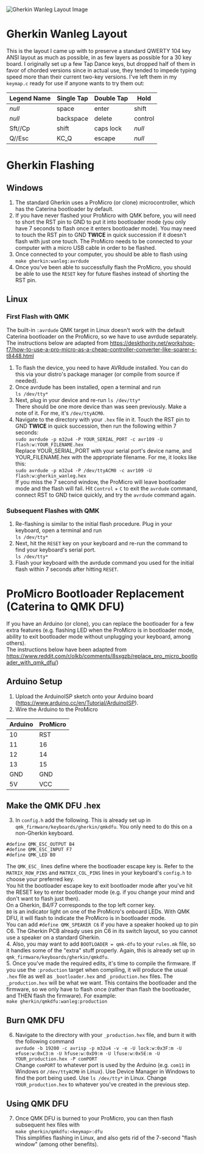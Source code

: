 ![Gherkin Wanleg Layout Image](https://i.imgur.com/nCPog2W.png)

# Gherkin Wanleg Layout  
This is the layout I came up with to preserve a standard QWERTY 104 key ANSI layout as much as possible, in as few layers as possible for a 30 key board.
I originally set up a few Tap Dance keys, but dropped half of them in favor of chorded versions since in actual use, they tended to impede typing speed more than their current two-key versions.
I've left them in my `keymap.c` ready for use if anyone wants to try them out:

Legend Name | Single Tap | Double Tap | Hold
--- | --- | --- | ---
*null* | space | enter | shift
*null* | backspace | delete | control
Sft//Cp | shift | caps lock | *null*
Q//Esc | KC_Q | escape | *null*

# Gherkin Flashing  
## Windows  
1. The standard Gherkin uses a ProMicro (or clone) microcontroller, which has the Caterina bootloader by default.
2. If you have never flashed your ProMicro with QMK before, you will need to short the RST pin to GND to put it into bootloader mode (you only have 7 seconds to flash once it enters bootloader mode). You may need to touch the RST pin to GND **TWICE** in quick succession if it doesn't flash with just one touch. The ProMicro needs to be connected to your computer with a micro USB cable in order to be flashed.
3. Once connected to your computer, you should be able to flash using 
`make gherkin:wanleg:avrdude`
4. Once you've been able to successfully flash the ProMicro, you should be able to use the `RESET` key for future flashes instead of shorting the RST pin.

## Linux  
### First Flash with QMK  
The built-in `:avrdude` QMK target in Linux doesn't work with the default Caterina bootloader on the ProMicro, so we have to use avrdude separately. The instructions below are adapted from https://deskthority.net/workshop-f7/how-to-use-a-pro-micro-as-a-cheap-controller-converter-like-soarer-s-t8448.html

1. To flash the device, you need to have AVRdude installed. You can do this via your distro's package manager (or compile from source if needed).
2. Once avrdude has been installed, open a terminal and run  
`ls /dev/tty*`  
3. Next, plug in your device and re-run `ls /dev/tty*`  
There should be one more device than was seen previously. Make a note of it. For me, it's `/dev/ttyACM0`.  
4. Navigate to the directory with your `.hex` file in it. Touch the RST pin to GND **TWICE** in quick succession, then run the following within 7 seconds:  
`sudo avrdude -p m32u4 -P YOUR_SERIAL_PORT -c avr109 -U flash:w:YOUR_FILENAME.hex`  
Replace YOUR_SERIAL_PORT with your serial port's device name, and YOUR_FILENAME.hex with the appropriate filename. For me, it looks like this:  
`sudo avrdude -p m32u4 -P /dev/ttyACM0 -c avr109 -U flash:w:gherkin_wanleg.hex`  
If you miss the 7 second window, the ProMicro will leave bootloader mode and the flash will fail. Hit `Control` + `C` to exit the `avrdude` command, connect RST to GND twice quickly, and try the `avrdude` command again.

### Subsequent Flashes with QMK  
1. Re-flashing is similar to the initial flash procedure. Plug in your keyboard, open a terminal and run  
`ls /dev/tty*`  
2. Next, hit the `RESET` key on your keyboard and re-run the command to find your keyboard's serial port.  
`ls /dev/tty*`  
3. Flash your keyboard with the avrdude command you used for the initial flash within 7 seconds after hitting `RESET`.  

# ProMicro Bootloader Replacement (Caterina to QMK DFU)  
If you have an Arduino (or clone), you can replace the bootloader for a few extra features (e.g. flashing LED when the ProMicro is in bootloader mode, ability to exit bootloader mode without unplugging your keyboard, among others).  
The instructions below have been adapted from https://www.reddit.com/r/olkb/comments/8sxgzb/replace_pro_micro_bootloader_with_qmk_dfu/)
## Arduino Setup  
1. Upload the ArduinoISP sketch onto your Arduino board (https://www.arduino.cc/en/Tutorial/ArduinoISP).
2. Wire the Arduino to the ProMicro

| Arduino | ProMicro |
| --- | --- |
| 10 | RST |
| 11 | 16 |
| 12 | 14 |
| 13 | 15 |
| GND | GND |
| 5V | VCC |

## Make the QMK DFU .hex 
3. In `config.h` add the following. This is already set up in `qmk_firmware/keyboards/gherkin/qmkdfu`. You only need to do this on a non-Gherkin keyboard.  
```
#define QMK_ESC_OUTPUT B4
#define QMK_ESC_INPUT F7
#define QMK_LED B0
```
The `QMK_ESC_` lines define where the bootloader escape key is. Refer to the `MATRIX_ROW_PINS` and `MATRIX_COL_PINS` lines in your keyboard's `config.h` to choose your preferred key.  
You hit the bootloader escape key to exit bootloader mode after you've hit the RESET key to enter bootloader mode (e.g. if you change your mind and don't want to flash just then).  
On a Gherkin, B4/F7 corresponds to the top left corner key.  
`B0` is an indicator light on one of the ProMicro's onboard LEDs. With QMK DFU, it will flash to indicate the ProMicro is in bootloader mode.  
You can add `#define QMK_SPEAKER C6` if you have a speaker hooked up to pin C6. The Gherkin PCB already uses pin C6 in its switch layout, so you cannot use a speaker on a standard Gherkin.  
4. Also, you may want to add `BOOTLOADER = qmk-dfu` to your `rules.mk` file, so it handles some of the "extra" stuff properly. Again, this is already set up in `qmk_firmware/keyboards/gherkin/qmkdfu`.  
5. Once you've made the required edits, it's time to compile the firmware. If you use the `:production` target when compiling, it will produce the usual `.hex` file as well as `_bootloader.hex` and `_production.hex` files. The `_production.hex` will be what we want. This contains the bootloader and the firmware, so we only have to flash once (rather than flash the bootloader, and THEN flash the firmware).
For example:  
`make gherkin/qmkdfu:wanleg:production`  

## Burn QMK DFU  
6. Navigate to the directory with your `_production.hex` file, and burn it with the following command  
`avrdude -b 19200 -c avrisp -p m32u4 -v -e -U lock:w:0x3F:m -U efuse:w:0xC3:m -U hfuse:w:0xD9:m -U lfuse:w:0x5E:m -U YOUR_production.hex -P comPORT`  
Change `comPORT` to whatever port is used by the Arduino (e.g. `com11` in Windows or `/dev/ttyACM0` in Linux). Use Device Manager in Windows to find the port being used. Use `ls /dev/tty*` in Linux. Change `YOUR_production.hex` to whatever you've created in the previous step.

## Using QMK DFU  
7. Once QMK DFU is burned to your ProMicro, you can then flash subsequent hex files with  
`make gherkin/qmkdfu:<keymap>:dfu`  
This simplifies flashing in Linux, and also gets rid of the 7-second "flash window" (among other benefits).  
